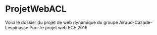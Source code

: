 # ProjetWebACL
Voici le dossier du projet de web dynamique du groupe Airaud-Cazade-Lespinasse
Pour le projet web ECE 2016
